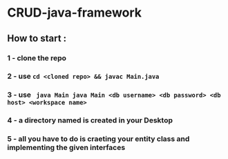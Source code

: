 # CRUD-java-framework

## How to start : 

### 1 - clone the repo
### 2 - use ```cd <cloned repo> && javac Main.java```
### 3 - use ``` java Main java Main <db username> <db password> <db host> <workspace name>```

### 4 - a directory named <wokspace name> is created in your Desktop
### 5 - all you have to do is craeting your entity class and implementing the given interfaces 
